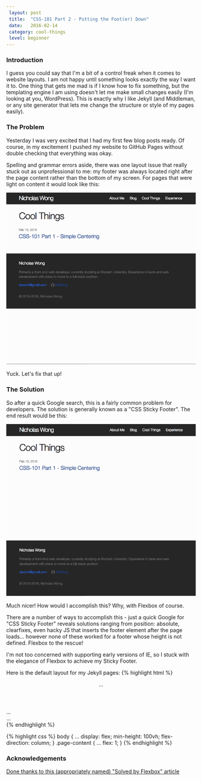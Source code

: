 ```yaml
---
 layout: post
 title:  "CSS-101 Part 2 - Putting the Foot(er) Down"
 date:   2016-02-14
 category: cool-things
 level: beginner
---
```

### Introduction
I guess you could say that I'm a bit of a control freak when it comes to website layouts. I am not happy until something looks exactly the way I want it to. One thing that gets me mad is if I know how to fix something, but the templating engine I am using doesn't let me make small changes easily (I'm looking at you, WordPress). This is exactly why I like Jekyll (and Middleman, or any site generator that lets me change the structure or style of my pages easily).

### The Problem
Yesterday I was very excited that I had my first few blog posts ready. Of course, in my excitement I pushed my website to GitHub Pages without double checking that everything was okay.

Spelling and grammar errors aside, there was one layout issue  that really stuck out as unprofessional to me: my footer was always located right after the page content rather than the bottom of my screen. For pages that were light on content it would look like this:

![alt text](/assets/post_pics/css-101-p2.1.png "Before")

Yuck. Let's fix that up!

### The Solution
So after a quick Google search, this is a fairly common problem for developers. The solution is generally known as a "CSS Sticky Footer". The end result would be this:

![alt text](/assets/post_pics/css-101-p2.2.png "After")

Much nicer! How would I accomplish this? Why, with Flexbox of course.

There are a number of ways to accomplish this - just a quick Google for "CSS Sticky Footer" reveals solutions ranging from position: absolute, clearfixes, even hacky JS that inserts the footer element after the page loads... however none of these worked for a footer whose height is not defined. Flexbox to the rescue!

I'm not too concerned with supporting early versions of IE, so I stuck with the elegance of Flexbox to achieve my Sticky Footer.

Here is the default layout for my Jekyll pages:
{% highlight html %}
<body>
    <header class="site-header">...</header>
    <div class="page-content">...</div>
    <footer class="site-footer">...</footer>
</body>
{% endhighlight %}


{% highlight css %}
body {
    ...
    display: flex;
    min-height: 100vh;
    flex-direction: column;
}
.page-content {
    ...
    flex: 1;
}
{% endhighlight %}

### Acknowledgements
[Done thanks to this (appropriately named) "Solved by Flexbox" article](https://philipwalton.github.io/solved-by-flexbox/demos/sticky-footer/)